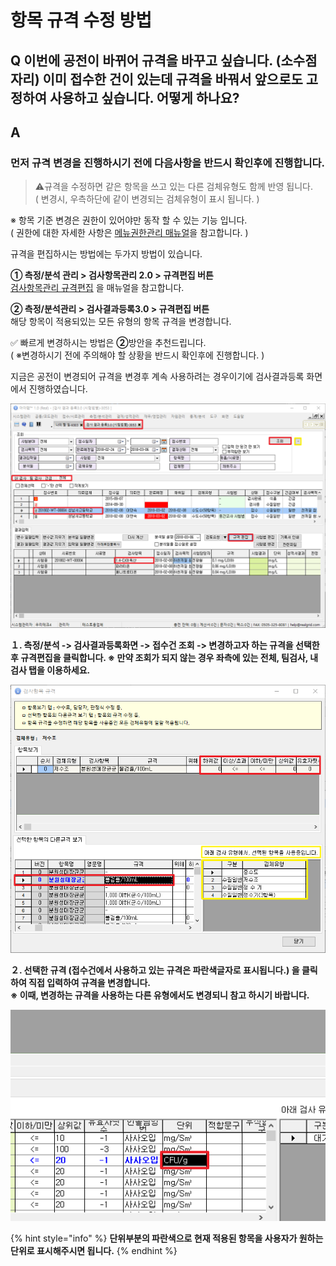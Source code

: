 # 항목 규격 수정 방법

## Q 이번에 공전이 바뀌어 규격을 바꾸고 싶습니다. \(소수점 자리\) 이미 접수한 건이 있는데 규격을 바꿔서 앞으로도 고정하여 사용하고 싶습니다. 어떻게 하나요?

## A

### 먼저 규격 변경을 진행하시기 전에 다음사항을 반드시 확인후에 진행합니다.

> ⚠️규격을 수정하면 같은 항목을 쓰고 있는 다른 검체유형도 함께 반영 됩니다.  
> \( 변경시, 우측하단에 같이 변경되는 검체유형이 표시 됩니다. \)

※ 항목 기준 변경은 권한이 있어야만 동작 할 수 있는 기능 입니다.  
\( 권한에 대한 자세한 사항은 [메뉴권한관리 매뉴얼](../10/0201.md)을 참고합니다. \)

규격을 편집하시는 방법에는 두가지 방법이 있습니다.

**① 측정/분석 관리 &gt; 검사항목관리 2.0 &gt; 규격편집 버튼**  
[검사항목관리 규격편집](../05/3012.md) 을 매뉴얼을 참고합니다.

**② 측정/분석관리 &gt; 검사결과등록3.0 &gt; 규격편집 버튼**  
해당 항목이 적용되있는 모든 유형의 항목 규격을 변경합니다.

✅ 빠르게 변경하시는 방법은 **②**방안을 추천드립니다.  
\( ※변경하시기 전에 주의해야 할 상황을 반드시 확인후에 진행합니다. \)

지금은 공전이 변경되어 규격을 변경후 계속 사용하려는 경우이기에 검사결과등록 화면에서 진행하였습니다. 

![](../.gitbook/assets/01%20%284%29.png)

**１. 측정/분석 -&gt; 검사결과등록화면 -&gt; 접수건 조회 -&gt; 변경하고자 하는 규격을 선택한 후 규격편집을 클릭합니다. ※ 만약 조회가 되지 않는 경우 좌측에 있는 전체, 팀검사, 내검사 탭을 이용하세요.**

![](../.gitbook/assets/02%20%2814%29.png)

**２. 선택한 규격 \(접수건에서 사용하고 있는 규격은 파란색글자로 표시됩니다.\) 을 클릭하여 직접 입력하여 규격을 변경합니다.  
※ 이때, 변경하는 규격을 사용하는 다른 유형에서도 변경되니 참고 하시기 바랍니다.**

![&#xADDC;&#xACA9;&#xD3B8;&#xC9D1;&#xC758; &#xB2E8;&#xC704;&#xBCC0;&#xACBD;&#xC774;&#xBBF8;&#xC9C0;](../.gitbook/assets/2.png)

{% hint style="info" %}
**단위부분의 파란색으로 현재 적용된 항목을 사용자가 원하는 단위로 표시해주시면 됩니다.**
{% endhint %}

